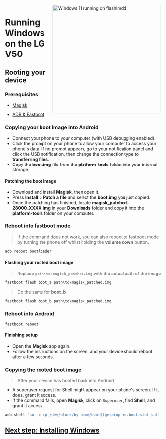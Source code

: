 <img align="right" src="https://github.com/n00b69/woa-flashlmdd/blob/main/flashlmdd.png" width="350" alt="Windows 11 running on flashlmdd">

# Running Windows on the LG V50

## Rooting your device

### Prerequisites
- [Magisk](https://github.com/topjohnwu/Magisk/releases/latest)

- [ADB & Fastboot](https://developer.android.com/studio/releases/platform-tools)

### Copying your boot image into Android
- Connect your phone to your computer (with USB debugging enabled).
- Click the prompt on your phone to allow your computer to access your phone's data. If no prompt appears, go to your notification panel and click the USB notification, then change the connection type to **transferring files**.
- Copy the **boot.img** file from the **platform-tools** folder into your internal storage.

#### Patching the boot image
- Download and install **Magisk**, then open it.
- Press **Install** > **Patch a file** and select the **boot.img** you just copied.
- Once the patching has finished, locate  **magisk_patched-28000_XXXX.img** in your **Downloads** folder and copy it into the **platform-tools** folder on your computer.

### Reboot into fastboot mode
> If the command does not work, you can also reboot to fastboot mode by turning the phone off whilst holding the **volume down** button.
```cmd
adb reboot bootloader
```

#### Flashing your rooted boot image
> Replace `path\to\magisk_patched.img` with the actual path of the image
```cmd
fastboot flash boot_a path\to\magisk_patched.img
```

> Do the same for **boot_b**
```cmd
fastboot flash boot_b path\to\magisk_patched.img
```

### Reboot into Android
```cmd
fastboot reboot
```

#### Finishing setup
- Open the **Magisk** app again.
- Follow the instructions on the screen, and your device should reboot after a few seconds.

### Copying the rooted boot image
> After your device has booted back into Android
- A superuser request for Shell might appear on your phone's screen. If it does, grant it access.
- If the command fails, open **Magisk**, click on `Superuser`, find **Shell**, and grant it access.
```cmd
adb shell "su -c cp /dev/block/by-name/boot$(getprop ro.boot.slot_suffix) /sdcard/rooted_boot.img" & adb pull /sdcard/rooted_boot.img
```

## [Next step: Installing Windows](3-install.md)



























